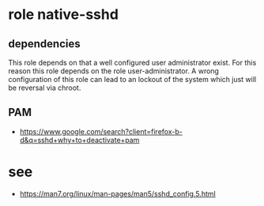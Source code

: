 # role native-sshd
## dependencies
This role depends on that a well configured user administrator exist.
For this reason this role depends on the role user-administrator.
A wrong configuration of this role can lead to an lockout of the system which just will be reversal via chroot.  

## PAM
- https://www.google.com/search?client=firefox-b-d&q=sshd+why+to+deactivate+pam

# see
- https://man7.org/linux/man-pages/man5/sshd_config.5.html
